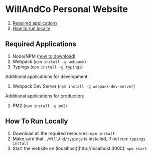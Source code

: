# WillAndCo Personal Website

1. [Required applications](#required-applications)
1. [How to run locally](#how-to-run-locally)

## Required Applications

1. Node/NPM ([how to download](https://nodejs.org/en/download/package-manager/))
1. Webpack (`npm install -g webpack`)
1. Typings (`npm install -g typings`)

Additional applications for development:

1. Webpack Dev Server (`npm install -g webpack-dev-server`)

Additional applications for production:

1. PM2 (`npm install -g pm2`)

## How To Run Locally

1. Download all the required resources: `npm install`
1. Make sure that `./WillAnd/typings` is installed, if not run: `typings install`
1. Start the website on (localhost)[http://localhost:3000]: `npm start`
